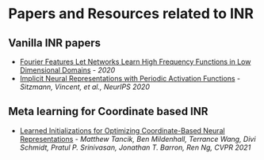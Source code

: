 # Papers and Resources related to INR

## Vanilla INR papers
* [Fourier Features Let Networks Learn High Frequency Functions in Low Dimensional Domains](https://bmild.github.io/fourfeat/) - *2020*
* [Implicit Neural Representations with Periodic Activation Functions](https://www.vincentsitzmann.com/siren/) - *Sitzmann, Vincent, et al., NeurIPS 2020*

## Meta learning for Coordinate based INR
* [Learned Initializations for Optimizing Coordinate-Based Neural Representations](https://www.matthewtancik.com/learnit) - *Matthew Tancik, Ben Mildenhall, Terrance Wang, Divi Schmidt, Pratul P. Srinivasan, Jonathan T. Barron, Ren Ng, CVPR 2021*

